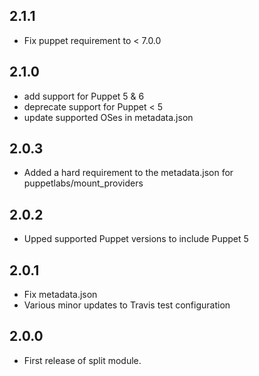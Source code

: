 ## 2.1.1

- Fix puppet requirement to < 7.0.0

## 2.1.0

- add support for Puppet 5 & 6
- deprecate support for Puppet < 5
- update supported OSes in metadata.json

## 2.0.3

- Added a hard requirement to the metadata.json for puppetlabs/mount_providers

## 2.0.2

- Upped supported Puppet versions to include Puppet 5

## 2.0.1

- Fix metadata.json
- Various minor updates to Travis test configuration

## 2.0.0

- First release of split module.
